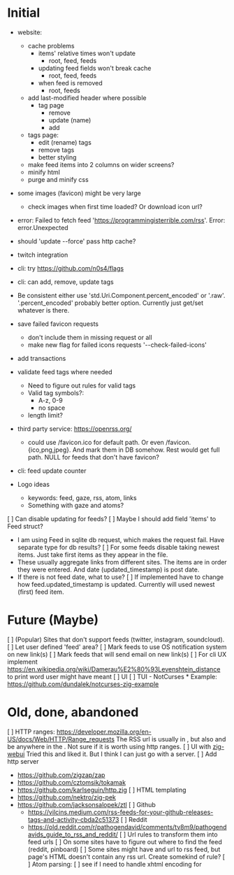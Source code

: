# Initial
- website:
  - cache problems
    - items' relative times won't update
      - root, feed, feeds
    - updating feed fields won't break cache
      - root, feed, feeds
    - when feed is removed
      - root, feeds
  - add last-modified header where possible
    - tag page
      - remove
      - update (name)
      - add
  - tags page:
    - edit (rename) tags
    - remove tags
    - better styling
  - make feed items into 2 columns on wider screens?
  - minify html
  - purge and minify css

- some images (favicon) might be very large
  - check images when first time loaded? Or download icon url?
- error: Failed to fetch feed 'https://programmingisterrible.com/rss'. 
  Error: error.Unexpected
- should 'update --force' pass http cache?
- twitch integration
- cli: try https://github.com/n0s4/flags
- cli: can add, remove, update tags
- Be consistent either use 'std.Uri.Component.percent_encoded' or '.raw'.
    '.percent_encoded' probably better option. Currently just get/set whatever
    is there.
- save failed favicon requests
  - don't include them in missing request or all
  - make new flag for failed icons requests '--check-failed-icons'
- add transactions
- validate feed tags where needed
  - Need to figure out rules for valid tags
  - Valid tag symbols?:
    - A-z, 0-9
    - no space
  - length limit?
- third party service: https://openrss.org/
  - could use /favicon.ico for default path. Or even /favicon.{ico,png,jpeg}.
    And mark them in DB somehow. Rest would get full path. NULL for feeds
    that don't have favicon?
- cli: feed update counter
- Logo ideas
  - keywords: feed, gaze, rss, atom, links
  - Something with gaze and atoms?

[ ] Can disable updating for feeds?
[ ] Maybe I should add field 'items' to Feed struct?
  - I am using Feed in sqlite db request, which makes the request fail.
    Have separate type for db results?
[ ] For some feeds disable taking newest items. Just take first items as they
appear in the file. 
  - These usually aggregate links from different sites. The  items are in 
    order they were entered. And date (updated_timestamp) is post date.
  - If there is not feed date, what to use? 
  [ ] If implemented have to change how feed.updated_timestamp is updated. Currently
  will used newest (first) feed item.

# Future (Maybe)
[ ] (Popular) Sites that don't support feeds (twitter, instagram, soundcloud).
  [ ] Let user defined 'feed' area?
[ ] Mark feeds to use OS notification system on new link(s)
[ ] Mark feeds that will send email on new link(s)
[ ] For cli UX implement https://en.wikipedia.org/wiki/Damerau%E2%80%93Levenshtein_distance to print word user might have meant
[ ] UI
  [ ] TUI - NotCurses
    * Example: https://github.com/dundalek/notcurses-zig-example

# Old, done, abandoned
[ ] HTTP ranges: https://developer.mozilla.org/en-US/docs/Web/HTTP/Range_requests
    The RSS url is usually in <head>, but also and be anywhere in the <body>.
    Not sure if it is worth using http ranges.
[ ] UI with [zig-webui](https://github.com/webui-dev/zig-webui)
Tried this and liked it. But I think I can just go with a server. 
[ ] Add http server
  - https://github.com/zigzap/zap
  - https://github.com/cztomsik/tokamak
  - https://github.com/karlseguin/http.zig
[ ] HTML templating
  - https://github.com/nektro/zig-pek
  - https://github.com/jacksonsalopek/ztl
[ ] Github
    - https://vilcins.medium.com/rss-feeds-for-your-github-releases-tags-and-activity-cbda2c51373
[ ] Reddit
    - https://old.reddit.com/r/pathogendavid/comments/tv8m9/pathogendavids_guide_to_rss_and_reddit/
[ ] Url rules to transform them into feed urls
  [ ] On some sites have to figure out where to find the feed (reddit, pinboard)
  [ ] Some sites might have and url to rss feed, but page's HTML doesn't contain
      any rss url. Create somekind of rule?
[ ] Atom parsing:
  [ ] see if I need to handle xhtml encoding for <title>
    https://validator.w3.org/feed/docs/atom.html#text
    <title> can have attribute type which tells how content is encoded.
    Encodings: text (default), html, xhtml
    I think function content_to_str() handles text and html encodings
    in some very general way.
[ ] Reduce how often feed update http request are made
  - increase update interval base on when last update was
    - more than 1 year = several days?
    - more than 1 month = 1 day or more?

feed.updated_timestamp? - is feed element/tag date field or latest (newest) item.updated_timestamp
feed_update.last_update - last time http request was made for feed (200 or 304)
feed_update.update_interval - value from http cache-control or expires. If no value default is used.
item.updated_timestamp? - item's publish date
item.created_timestamp - when item was added
item.item_interval - diff between first and second newest items. Otherwise fallback to default value.

```
with temp_table as (
	select feed.feed_id, coalesce(max(item.updated_timestamp) - 
		(select this.updated_timestamp from item as this where this.feed_id = feed.feed_id order by this.updated_timestamp DESC limit 1, 1), "month"
	) item_interval
	from feed 
	left join item on feed.feed_id = item.feed_id and item.updated_timestamp is not null
	group by item.feed_id
)
update feed_update set item_interval = (
CASE
	when temp_table.item_interval < 86400 then 43200
	when temp_table.item_interval < 172800 then 86400
	when temp_table.item_interval < 604800 then 259200
	when temp_table.item_interval < 2592000 then 432000
	else 864000
end
)
from temp_table where feed_update.feed_id = temp_table.feed_id;
```
[ ] 429 - Rate limit
  - 'retry-after'
    - https://developer.mozilla.org/en-US/docs/Web/HTTP/Headers/Retry-After
    - date or seconds
      - date format: <day-name>, <day> <month> <year> <hour>:<minute>:<second> GMT
        - date example: Wed, 21 Oct 2015 07:28:00 GMT
      - seconds is just a number
  - x-ratelimit-* info: https://docs.github.com/en/rest/using-the-rest-api/rate-limits-for-the-rest-api?apiVersion=2022-11-28#checking-the-status-of-your-rate-limit

[ ] some feed item links just contain url path only
  - get items that start with slash (/): select * from item where link like '/%' order by feed_id
  - if there is only path I should be able to construct full url from feed.feed_url
  - or do I store all feeds with full url?
[ ] website: what to display if items have no date?
  [ ] also feed date
  - frontenddogma.com
  - can use http header last-modified value

+ favicon urls
  + html page: find it there
    + html: https://evilmartians.com/chronicles/how-to-favicon-in-2021-six-files-that-fit-most-needs
      <link rel="icon" href="/favicon.ico" sizes="32x32">
      <link rel="icon" href="/icon.svg" type="image/svg+xml">
      <link rel="apple-touch-icon" href="/apple-touch-icon.png"><!-- 180×180 -->
      <link rel="manifest" href="/manifest.webmanifest">
  + feed page: see if there is element that might contain it
    + atom: <icon>
    + rss: <image>
  + try requesting '/favicon.ico' or some other (popular) paths
    + to check if file exists use HEAD request
      + check https://curl.se/libcurl/c/CURLOPT_NOBODY.html
  + make sure HEAD request return content-type that starts with "image/"
  + when batch --check-missing-icons should I request html page first for
    request check path '/favicon.ico'? Doing path '/favicon.ico' first
  + check why 'https://www.foundmyfitness.com/' doesn't have favicon
    + DB has page_url as 'http://www.foundmyfitness.com/' might be a problem with
      redirect?
